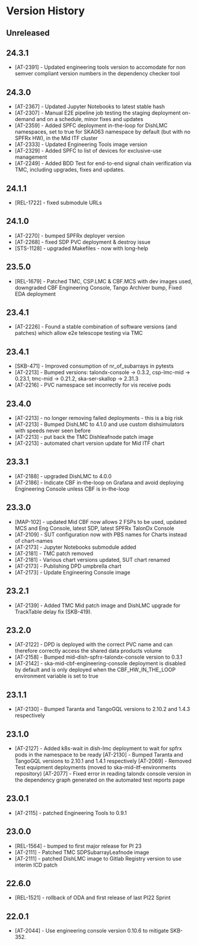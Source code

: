 # Version History

## Unreleased

## 24.3.1
* [AT-2391] - Updated engineering tools version to accomodate for non semver compliant version numbers in the dependency checker tool

## 24.3.0
* [AT-2367] - Updated Jupyter Notebooks to latest stable hash
* [AT-2307] - Manual E2E pipeline job testing the staging deployment on-demand and on a schedule, minor fixes and updates
* [AT-2359] - Added SPFC deployment in-the-loop for DishLMC namespaces, set to true for SKA063 namespace by default (but with no SPFRx HW), in the Mid ITF cluster
* [AT-2333] - Updated Engineering Tools image version
* [AT-2329] - Added SPFC to list of devices for exclusive-use management
* [AT-2249] - Added BDD Test for end-to-end signal chain verification via TMC, including upgrades, fixes and updates.

## 24.1.1
* [REL-1722] - fixed submodule URLs

## 24.1.0
* [AT-2270] - bumped SPFRx deployer version
* [AT-2268] - fixed SDP PVC deployment & destroy issue
* [STS-1128] - upgraded Makefiles - now with long-help

## 23.5.0
* [REL-1679] - Patched TMC, CSP.LMC & CBF.MCS with dev images used, downgraded CBF Engineering Console, Tango Archiver bump, Fixed EDA deployment

## 23.4.1
* [AT-2226] - Found a stable combination of software versions (and patches) which allow e2e telescope testing via TMC 

## 23.4.1
* [SKB-471] - Improved consumption of nr_of_subarrays in pytests
* [AT-2213] - Bumped versions: talondx-console -> 0.3.2, csp-lmc-mid -> 0.23.1, tmc-mid -> 0.21.2, ska-ser-skallop -> 2.31.3
* [AT-2216] - PVC namespace set incorrectly for vis receive pods

## 23.4.0
* [AT-2213] - no longer removing failed deployments - this is a big risk
* [AT-2213] - Bumped DishLMC to 4.1.0 and use custom dishsimulators with speeds never seen before
* [AT-2213] - put back the TMC Dishleafnode patch image
* [AT-2213] - automated chart version update for Mid ITF chart

## 23.3.1
* [AT-2188] - upgraded DishLMC to 4.0.0
* [AT-2186] - Indicate CBF in-the-loop on Grafana and avoid deploying Engineering Console unless CBF is in-the-loop

## 23.3.0
* [MAP-102] - updated Mid CBF now allows 2 FSPs to be used, updated MCS and Eng Console, latest SDP, latest SPFRx TalonDx Console
* [AT-2109] - SUT configuration now with PBS names for Charts instead of chart-names
* [AT-2173] - Jupyter Notebooks submodule added
* [AT-2181] - TMC patch removed
* [AT-2181] - Various chart versions updated, SUT chart renamed
* [AT-2173] - Publishing DPD umpbrella chart
* [AT-2173] - Update Engineering Console image

## 23.2.1
* [AT-2139] - Added TMC Mid patch image and DishLMC upgrade for TrackTable delay fix (SKB-419).
  
## 23.2.0
* [AT-2122] - DPD is deployed with the correct PVC name and can therefore correctly access the shared data products volume
* [AT-2158] - Bumped mid-dish-spfrx-talondx-console version to 0.3.1
* [AT-2142] - ska-mid-cbf-engineering-console deployment is disabled by default and is only deployed when the CBF_HW_IN_THE_LOOP environment variable is set to true

## 23.1.1
* [AT-2130] - Bumped Taranta and TangoGQL versions to 2.10.2 and 1.4.3 respectively 

## 23.1.0
* [AT-2127] - Added k8s-wait in dish-lmc deployment to wait for spfrx pods in the namespace to be ready
  [AT-2130] - Bumped Taranta and TangoGQL versions to 2.10.1 and 1.4.1 respectively
  [AT-2069] - Removed Test equipment deployments (moved to ska-mid-itf-environments repository)
  [AT-2077] - Fixed error in reading talondx console version in the dependency graph generated on the automated test reports page

## 23.0.1
* [AT-2115] - patched Engineering Tools to 0.9.1
 
## 23.0.0
* [REL-1564] - bumped to first major release for PI 23
* [AT-2111] - Patched TMC SDPSubarrayLeafnode image
* [AT-2111] - patched DishLMC image to Gitlab Registry version to use interim ICD patch

## 22.6.0
* [REL-1521] - rollback of ODA and first release of last PI22 Sprint

## 22.0.1
* [AT-2044] - Use engineering console version 0.10.6 to mitigate SKB-352.
